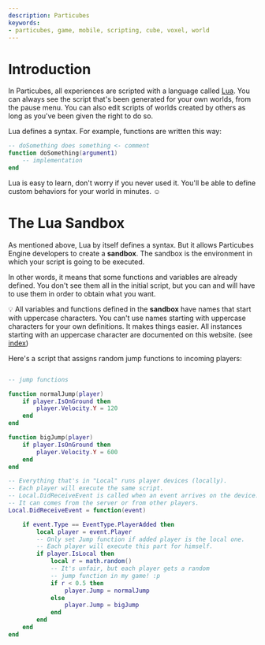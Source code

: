 ```yaml
---
description: Particubes
keywords:
- particubes, game, mobile, scripting, cube, voxel, world
---
```


# Introduction

In Particubes, all experiences are scripted with a language called [Lua](https://www.lua.org). You can always see the script that's been generated for your own worlds, from the pause menu. You can also edit scripts of worlds created by others as long as you've been given the right to do so.

Lua defines a syntax. For example, functions are written this way: 

```lua
-- doSomething does something <- comment
function doSomething(argument1)
	-- implementation
end
```

Lua is easy to learn, don't worry if you never used it. You'll be able to define custom behaviors for your world in minutes. ☺️

# The Lua Sandbox

As mentioned above, Lua by itself defines a syntax. But it allows Particubes Engine developers to create a **sandbox**. The sandbox is the environment in which your script is going to be executed. 

In other words, it means that some functions and variables are already defined. You don't see them all in the initial script, but you can and will have to use them in order to obtain what you want.

💡 All variables and functions defined in the **sandbox** have names that start with uppercase characters. You can't use names starting with uppercase characters for your own definitions. It makes things easier. All instances starting with an uppercase character are documented on this website. (see [index](/sandbox-index))

Here's a script that assigns random jump functions to incoming players:

```lua

-- jump functions

function normalJump(player)
    if player.IsOnGround then
        player.Velocity.Y = 120
    end
end

function bigJump(player)
    if player.IsOnGround then
        player.Velocity.Y = 600
    end
end

-- Everything that's in "Local" runs player devices (locally).
-- Each player will execute the same script.
-- Local.DidReceiveEvent is called when an event arrives on the device.
-- It can comes from the server or from other players.
Local.DidReceiveEvent = function(event)

	if event.Type == EventType.PlayerAdded then
		local player = event.Player
		-- Only set Jump function if added player is the local one.
		-- Each player will execute this part for himself.
		if player.IsLocal then
			local r = math.random()
			-- It's unfair, but each player gets a random
			-- jump function in my game! :p
			if r < 0.5 then 
                player.Jump = normalJump
			else 
                player.Jump = bigJump
			end
		end
	end
end
```






